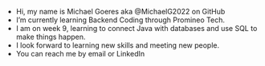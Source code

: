 - Hi, my name is Michael Goeres aka @MichaelG2022 on GitHub
- I’m currently learning Backend Coding through Promineo Tech.
- I am on week 9, learning to connect Java with databases and use SQL to make things happen.
- I look forward to learning new skills and meeting new people.
- You can reach me by email or LinkedIn

<!---
MichaelG2022/MichaelG2022 is a ✨ special ✨ repository because its `README.md` (this file) appears on your GitHub profile.
You can click the Preview link to take a look at your changes.
--->
